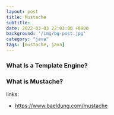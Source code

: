 ```yaml
---
layout: post
title: Mustache
subtitle: 
date: 2022-03-03 22:03:00 +0900
background: '/img/bg-post.jpg'
category: "java"
tags: [mustache, java]
---
```


### What Is a Template Engine?


### What is Mustache?




links:
* https://www.baeldung.com/mustache
